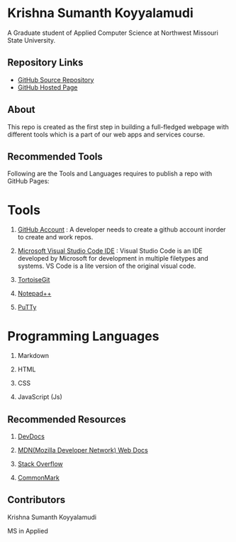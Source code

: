 # Krishna Sumanth Koyyalamudi

A Graduate student of Applied Computer Science at Northwest Missouri State University.

## Repository Links

* [GitHub Source Repository](https://github.com/Krishna-Koyyalamudi/about-me)
* [GitHub Hosted Page](https://krishna-koyyalamudi.github.io/about-me/)

## About

This repo is created as the first step in building a full-fledged webpage with different tools which is a part of our web apps and services course.

## Recommended Tools

Following are the Tools and Languages requires to publish a repo with GitHub Pages:

# Tools

1. [GitHub Account](https://github.com/) : A developer needs to create a github account inorder to create and work repos.

2. [Microsoft Visual Studio Code IDE](https://visualstudio.microsoft.com/) : Visual Studio Code is an IDE developed by Microsoft for development in multiple filetypes and systems. VS Code is a lite version of the original visual code.

3. [TortoiseGit](https://tortoisegit.org/)

4. [Notepad++](https://notepad-plus-plus.org/)

5. [PuTTy](https://www.chiark.greenend.org.uk/~sgtatham/putty/latest.html)

# Programming Languages

1. Markdown

2. HTML

3. CSS

4. JavaScript (Js)

## Recommended Resources

1. [DevDocs](https://devdocs.io/)

2. [MDN(Mozilla Developer Network) Web Docs](https://developer.mozilla.org/docs/Web/Reference)

3. [Stack Overflow](https://stackoverflow/)

4. [CommonMark](https://commonmark.org/)

## Contributors

Krishna Sumanth Koyyalamudi

MS in Applied 
